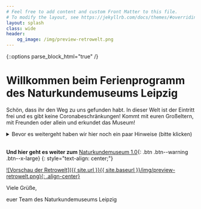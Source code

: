 ```yaml
---
# Feel free to add content and custom Front Matter to this file.
# To modify the layout, see https://jekyllrb.com/docs/themes/#overriding-theme-defaults
layout: splash
class: wide
header:
    og_image: /img/preview-retrowelt.png
---
```

{::options parse_block_html="true" /}
<br/>
# Willkommen beim Ferienprogramm des Naturkundemuseums Leipzig

Schön, dass ihr den Weg zu uns gefunden habt. In dieser Welt ist der Eintritt frei und es gibt keine Coronabeschränkungen! Kommt mit euren Großeltern, mit Freunden oder allein und erkundet das Museum!

<details>
  <summary markdown="span">Bevor es weitergeht haben wir hier noch ein paar Hinweise (bitte klicken)</summary>
* Die nächsten Seiten sind **nur** mit einer Tastatur nutzbar, da ihr die Pfeiltasten zur Steuerung benötigt. Am besten werden sie euch mit Chrome (Chromium) und Firefox angezeigt. In wie weit andere Browser funktionieren, müsst ihr ausprobieren.
* Beim Eintritt in die Welt, werdet ihr gefragt, ob ihr den Zugriff auf eure Kamera und eurer Mikrofon zulasst. Das müsst ihr nicht machen. Die Verweigerung hat keinen Einfluss auf die Funktion des Programms.
* Wenn ihr in etwas hineinlauft und sich ein Fenster öffnet, dann findet ihr oben rechts ein kleines weißes Kreuz, um das Fenster nach dem Lesen, Anschauen und Spielen wieder zu schließen. Manchmal ist es etwas versteckt, aber immer da! Oft könnt ihr auch einfach mit den Pfeiltasten weiterlaufen.
* Ansonsten gilt: freundlich bleiben und Spaß haben! Wenn ihr Probleme mit der Seite oder anderen Museumsbesucher*innen habt, meldet euch bei [uns](mailto:service.naturkundemuseum@leipzig.de).
</details>
<br/>

**Und hier geht es weiter zum** [Naturkundemuseum 1.0](https://play.world.dezentrale.cloud/_/global/ferien-im-museum.ishalt.so/Naturkundemuseum_Vorgarten.json){: .btn .btn--warning .btn--x-large}
{: style="text-align: center;"}

[![Vorschau der Retrowelt]({{ site.url }}{{ site.baseurl }}/img/preview-retrowelt.png){: .align-center}](https://play.world.dezentrale.cloud/_/global/ferien-im-museum.ishalt.so/Naturkundemuseum_Vorgarten.json)

Viele Grüße,

euer Team des Naturkundemuseums Leipzig

